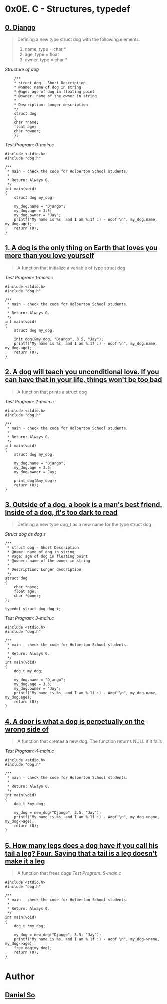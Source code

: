 # 0x0E. C - Structures, typedef #

## [0. Django](./dog.h) ##

> Defining a new type struct dog with the following elements.
> 1. name, type = char *
> 2. age, type = float
> 3. owner, type = char *

*Structure of dog*

		/**
		* struct dog - Short Description
		* @name: name of dog in string
		* @age: age of dog in floating point
		* @owner: name of the owner in string
		*
		* Description: Longer description
		*/
		struct dog
		{
    	char *name;
    	float age;
    	char *owner;
		};
*Test Program: 0-main.c*

    #include <stdio.h>
    #include "dog.h"

    /**
     * main - check the code for Holberton School students.
     *
     * Return: Always 0.
     */
    int main(void)
    {
        struct dog my_dog;

        my_dog.name = "Django";
        my_dog.age = 3.5;
        my_dog.owner = "Jay";
        printf("My name is %s, and I am %.1f :) - Woof!\n", my_dog.name, my_dog.age);
        return (0);
    }

## [1. A dog is the only thing on Earth that loves you more than you love yourself](./1-init_dog.c) ##

> A function that initialize a variable of type struct dog

*Test Program: 1-main.c*

    #include <stdio.h>
    #include "dog.h"

    /**
     * main - check the code for Holberton School students.
     *
     * Return: Always 0.
     */
    int main(void)
    {
        struct dog my_dog;

        init_dog(&my_dog, "Django", 3.5, "Jay");
        printf("My name is %s, and I am %.1f :) - Woof!\n", my_dog.name, my_dog.age);
        return (0);
    }

## [2. A dog will teach you unconditional love. If you can have that in your life, things won't be too bad](./2-print_dog.c) ##

> A function that prints a struct dog

*Test Program: 2-main.c*

    #include <stdio.h>
    #include "dog.h"

    /**
     * main - check the code for Holberton School students.
     *
     * Return: Always 0.
     */
    int main(void)
    {
        struct dog my_dog;

        my_dog.name = "Django";
        my_dog.age = 3.5;
        my_dog.owner = Jay;

        print_dog(&my_dog);
        return (0);
    }

## [3. Outside of a dog, a book is a man's best friend. Inside of a dog, it's too dark to read](./dog.h) ##

> Defining a new type dog_t as a new name for the type struct dog

*Struct dog as dog_t*

    /**
     * struct dog - Short Description
     * @name: name of dog in string
     * @age: age of dog in floating point
     * @owner: name of the owner in string
     *
     * Description: Longer description
     */
    struct dog
    {
    	char *name;
    	float age;
    	char *owner;
    };

    typedef struct dog dog_t;
*Test Program: 3-main.c*

    #include <stdio.h>
    #include "dog.h"

    /**
     * main - check the code for Holberton School students.
     *
     * Return: Always 0.
     */
    int main(void)
    {
        dog_t my_dog;

        my_dog.name = "Django";
        my_dog.age = 3.5;
        my_dog.owner = "Jay";
        printf("My name is %s, and I am %.1f :) - Woof!\n", my_dog.name, my_dog.age);
        return (0);
    }
## [4. A door is what a dog is perpetually on the wrong side of](./4-new_dog.c) ##

> A function that creates a new dog. The function returns NULL if it fails

*Test Program: 4-main.c*

    #include <stdio.h>
    #include "dog.h"

    /**
     * main - check the code for Holberton School students.
     *
     * Return: Always 0.
     */
    int main(void)
    {
        dog_t *my_dog;

        my_dog = new_dog("Django", 3.5, "Jay");
        printf("My name is %s, and I am %.1f :) - Woof!\n", my_dog->name, my_dog->age);
        return (0);
    }
## [5. How many legs does a dog have if you call his tail a leg? Four. Saying that a tail is a leg doesn't make it a leg](./5-free_dog.c) ##

> A function that frees dogs
*Test Program: 5-main.c*

    #include <stdio.h>
    #include "dog.h"

    /**
     * main - check the code for Holberton School students.
     *
     * Return: Always 0.
     */
    int main(void)
    {
        dog_t *my_dog;

        my_dog = new_dog("Django", 3.5, "Jay");
        printf("My name is %s, and I am %.1f :) - Woof!\n", my_dog->name, my_dog->age);
        free_dog(my_dog);
        return (0);
    }
# Author #
## [Daniel So](http://github.com/djso89) ##

